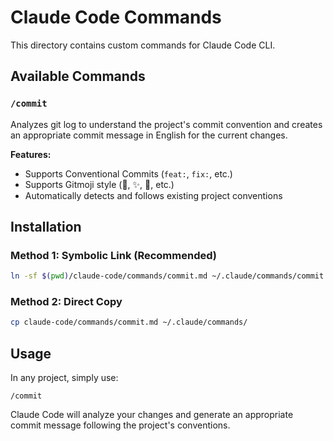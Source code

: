 # Claude Code Commands

This directory contains custom commands for Claude Code CLI.

## Available Commands

### `/commit`

Analyzes git log to understand the project's commit convention and creates an appropriate commit message in English for the current changes.

**Features:**
- Supports Conventional Commits (`feat:`, `fix:`, etc.)
- Supports Gitmoji style (🐛, ✨, 📝, etc.)
- Automatically detects and follows existing project conventions

## Installation

### Method 1: Symbolic Link (Recommended)
```bash
ln -sf $(pwd)/claude-code/commands/commit.md ~/.claude/commands/commit.md
```

### Method 2: Direct Copy
```bash
cp claude-code/commands/commit.md ~/.claude/commands/
```

## Usage

In any project, simply use:
```
/commit
```

Claude Code will analyze your changes and generate an appropriate commit message following the project's conventions.
